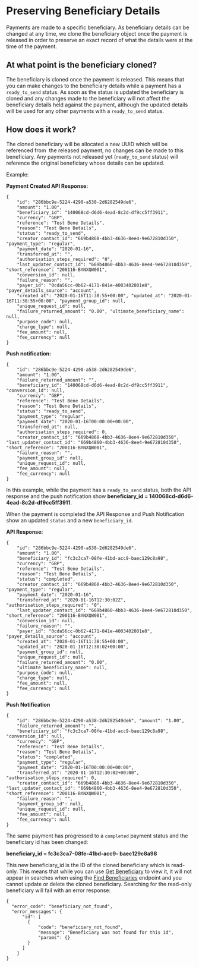 [_metadata_:menu_title]:- "Preserving Beneficiary Details"
[_metadata_:order]:- "5"

# Preserving Beneficiary Details 

Payments are made to a specific beneficiary. As beneficiary details can be changed at any time, we clone the beneficiary object once the payment is released in order to preserve an exact record of what the details were at the time of the payment. 

## At what point is the beneficiary cloned?   

The beneficiary is cloned once the payment is released. This means that you can make changes to the beneficiary details while a payment has a `ready_to_send` status. As soon as the status is updated the beneficiary is cloned and any changes made to the beneficiary will not affect the beneficiary details held against the payment, although the updated details will be used for any other payments with a `ready_to_send` status. 

## How does it work? 

The cloned beneficiary will be allocated a new UUID which will be referenced from  the released payment, no changes can be made to this beneficiary. Any payments not released yet (`ready_to_send` status) will reference the original beneficiary whose details can be updated. 

Example:

__Payment Created API Response:__  


```
{
    "id": "286bbc9e-5224-4290-a538-2d6282549de6",
    "amount": "1.00",
    "beneficiary_id": "140068cd-d6d6-4ead-8c2d-df9cc5ff3911",  
    "currency": "GBP",
    "reference": "Test Bene Details",
    "reason": "Test Bene Details",
    "status": "ready_to_send",
    "creator_contact_id": "669b4860-4bb3-4636-8ee4-9e672810d350", "payment_type": "regular", 
    "payment_date": "2020-01-16",
    "transferred_at": "",
    "authorisation_steps_required": "0",
    "last_updater_contact_id": "669b4860-4bb3-4636-8ee4-9e672810d350", "short_reference": "200116-BYNXQW001", 
    "conversion_id": null,
    "failure_reason": "",
    "payer_id": "0cda56cc-0b62-4171-841e-4003402801e8", "payer_details_source": "account",
    "created_at": "2020-01-16T11:38:55+00:00", "updated_at": "2020-01-16T11:38:55+00:00", "payment_group_id": null,
    "unique_request_id": null,
    "failure_returned_amount": "0.00", "ultimate_beneficiary_name": null,
    "purpose_code": null,
    "charge_type": null,
    "fee_amount": null,
    "fee_currency": null 
}
```
__Push notification:__  


```
{
    "id": "286bbc9e-5224-4290-a538-2d6282549de6",
    "amount": "1.00",
    "failure_returned_amount": "",
    "beneficiary_id": "140068cd-d6d6-4ead-8c2d-df9cc5ff3911", "conversion_id": null,
    "currency": "GBP",
    "reference": "Test Bene Details",
    "reason": "Test Bene Details",
    "status": "ready_to_send",
    "payment_type": "regular",
    "payment_date": "2020-01-16T00:00:00+00:00",
    "transferred_at": null,
    "authorisation_steps_required": 0,
    "creator_contact_id": "669b4860-4bb3-4636-8ee4-9e672810d350", "last_updater_contact_id": "669b4860-4bb3-4636-8ee4-9e672810d350", "short_reference": "200116-BYNXQW001",
    "failure_reason": "",
    "payment_group_id": null,
    "unique_request_id": null,
    "fee_amount": null,
    "fee_currency": null
}
```

In this example, while the payment has a `ready_to_send` status, both the API response and the push notification show __beneficiary_id = 140068cd-d6d6-4ead-8c2d-df9cc5ff3911__.

When the payment is completed the API Response and Push Notification show an updated `status` and a new `beneficiary_id`.

__API Response:__  

```
{
    "id": "286bbc9e-5224-4290-a538-2d6282549de6",
    "amount": "1.00",
    "beneficiary_id": "fc3c3ca7-08fe-41bd-acc9-baec129c8a98",
    "currency": "GBP",
    "reference": "Test Bene Details",
    "reason": "Test Bene Details",
    "status": "completed",
    "creator_contact_id": "669b4860-4bb3-4636-8ee4-9e672810d350", "payment_type": "regular",
    "payment_date": "2020-01-16",
    "transferred_at": "2020-01-16T12:30:02Z", "authorisation_steps_required": "0",
    "last_updater_contact_id": "669b4860-4bb3-4636-8ee4-9e672810d350", "short_reference": "200116-BYNXQW001",
    "conversion_id": null,
    "failure_reason": "",
    "payer_id": "0cda56cc-0b62-4171-841e-4003402801e8", "payer_details_source": "account",
    "created_at": "2020-01-16T11:38:55+00:00",
    "updated_at": "2020-01-16T12:30:02+00:00",
    "payment_group_id": null,
    "unique_request_id": null,
    "failure_returned_amount": "0.00",
    "ultimate_beneficiary_name": null,
    "purpose_code": null,
    "charge_type": null,
    "fee_amount": null,
    "fee_currency": null
}
```

__Push Notification__  

```
{
    "id": "286bbc9e-5224-4290-a538-2d6282549de6", "amount": "1.00",
    "failure_returned_amount": "",
    "beneficiary_id": "fc3c3ca7-08fe-41bd-acc9-baec129c8a98", "conversion_id": null,
    "currency": "GBP",
    "reference": "Test Bene Details",
    "reason": "Test Bene Details",
    "status": "completed",
    "payment_type": "regular",
    "payment_date": "2020-01-16T00:00:00+00:00",
    "transferred_at": "2020-01-16T12:30:02+00:00", "authorisation_steps_required": 0,
    "creator_contact_id": "669b4860-4bb3-4636-8ee4-9e672810d350", "last_updater_contact_id": "669b4860-4bb3-4636-8ee4-9e672810d350", "short_reference": "200116-BYNXQW001",
    "failure_reason": "",
    "payment_group_id": null,
    "unique_request_id": null,
    "fee_amount": null,
    "fee_currency": null
}
```

The same payment has progressed to a `completed` payment status and the beneficiary id has been changed:  

__beneficiary_id = fc3c3ca7-08fe-41bd-acc9- baec129c8a98__  


This new beneficiary_id is the ID of the cloned beneficiary which is read-only. This means that while you can use [Get Beneficiary](/api-reference/#get-beneficiary) to view it, it will not appear in searches when using the [Find Beneficiaries](/api-reference/#find-beneficiaries) endpoint and you cannot update or delete the cloned beneficiary. Searching for the read-only beneficiary will fail with an error response:  

```
{
  "error_code": "beneficiary_not_found",
  "error_messages": {
      "id": [
        {
            "code": "beneficiary_not_found",
            "message": "Beneficiary was not found for this id",
            "params": {}
        }
      ]
    }  
}
```
